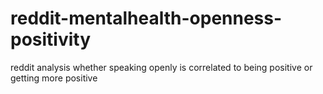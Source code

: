 # reddit-mentalhealth-openness-positivity
reddit analysis whether speaking openly is correlated to being positive or getting more positive
